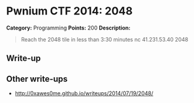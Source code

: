 # Pwnium CTF 2014: 2048

**Category:** Programming
**Points:** 200
**Description:**
> Reach the 2048 tile in less than 3:30 minutes nc 41.231.53.40 2048

## Write-up


## Other write-ups
* <http://0xawes0me.github.io/writeups/2014/07/19/2048/>
